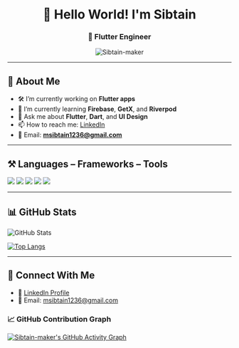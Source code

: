 <h1 align="center">👋 Hello World! I'm Sibtain</h1>
<h3 align="center">🚀 Flutter Engineer</h3>

<p align="center">
  <img src="https://komarev.com/ghpvc/?username=Sibtain-maker&label=Profile%20views&color=0e75b6&style=flat" alt="Sibtain-maker" />
</p>

---

## 🧠 About Me

- 🛠️ I’m currently working on **Flutter apps**
- 🌱 I’m currently learning **Firebase**, **GetX**, and **Riverpod**
- 💬 Ask me about **Flutter**, **Dart**, and **UI Design**
- 📫 How to reach me: [LinkedIn](https://www.linkedin.com/in/sibtainzahid/)
- 📧 Email: **msibtain1236@gmail.com**

---

## ⚒️ Languages – Frameworks – Tools

<p>
  <img src="https://img.shields.io/badge/FLUTTER-02569B?style=for-the-badge&logo=flutter&logoColor=white"/>
  <img src="https://img.shields.io/badge/DART-0175C2?style=for-the-badge&logo=dart&logoColor=white"/>
  <img src="https://img.shields.io/badge/FIREBASE-FFCA28?style=for-the-badge&logo=firebase&logoColor=black"/>
  <img src="https://img.shields.io/badge/SUPABASE-3ECF8E?style=for-the-badge&logo=supabase&logoColor=white"/>
  <img src="https://img.shields.io/badge/GITHUB-181717?style=for-the-badge&logo=github&logoColor=white"/>
</p>

---

## 📊 GitHub Stats

![GitHub Stats](https://github-readme-stats.vercel.app/api?username=Sibtain-maker&show_icons=true&theme=dark)



[![Top Langs](https://github-readme-stats.vercel.app/api/top-langs/?username=Sibtain-maker&layout=compact&theme=dark)](https://github.com/anuraghazra/github-readme-stats)

---

## 🔗 Connect With Me

- 🔗 [LinkedIn Profile](https://www.linkedin.com/in/sibtainzahid/)
- 📧 Email: msibtain1236@gmail.com
### 📈 GitHub Contribution Graph

[![Sibtain-maker's GitHub Activity Graph](https://github-readme-activity-graph.vercel.app/graph?username=Sibtain-maker&theme=react-dark&area=true&hide_border=true)](https://github.com/ashutosh00710/github-readme-activity-graph)
